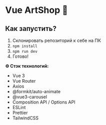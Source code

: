 # Vue ArtShop 👔

## Как запустить?

1. Склонировать репозиторий к себе на ПК
2. `npm install`
3. `npm run dev`
4. Готово!

**⚙️ Стэк технологий:**

- Vue 3
- Vue Router
- Axios
- @formkit/auto-animate
- @vue3-carousel
- Composition API / Options API
- ESLint
- Prettier
- TailwindCSS
